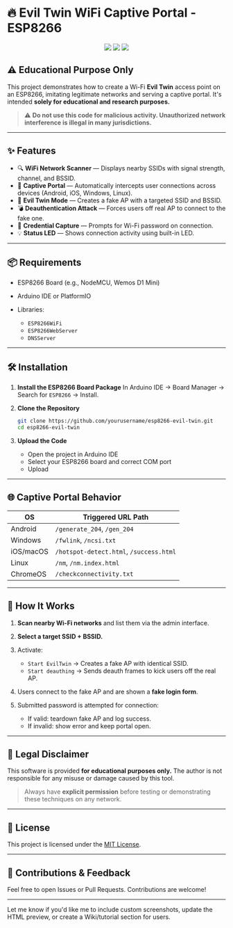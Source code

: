 # 🔥 Evil Twin WiFi Captive Portal - ESP8266

<p align="center">
  <img src="https://img.shields.io/badge/Platform-ESP8266-blue?style=flat-square"/>
  <img src="https://img.shields.io/badge/Language-C++-brightgreen?style=flat-square"/>
  <img src="https://img.shields.io/badge/License-MIT-yellow?style=flat-square"/>
</p>

## ⚠️ Educational Purpose Only

This project demonstrates how to create a Wi-Fi **Evil Twin** access point on an ESP8266, imitating legitimate networks and serving a captive portal. It's intended **solely for educational and research purposes.**

> ⚠️ **Do not use this code for malicious activity. Unauthorized network interference is illegal in many jurisdictions.**

---

## ✨ Features

* 🔍 **WiFi Network Scanner** — Displays nearby SSIDs with signal strength, channel, and BSSID.
* 📶 **Captive Portal** — Automatically intercepts user connections across devices (Android, iOS, Windows, Linux).
* 🎯 **Evil Twin Mode** — Creates a fake AP with a targeted SSID and BSSID.
* 💣 **Deauthentication Attack** — Forces users off real AP to connect to the fake one.
* 🔐 **Credential Capture** — Prompts for Wi-Fi password on connection.
* 💡 **Status LED** — Shows connection activity using built-in LED.
---
## 📦 Requirements

* ESP8266 Board (e.g., NodeMCU, Wemos D1 Mini)
* Arduino IDE or PlatformIO
* Libraries:

  * `ESP8266WiFi`
  * `ESP8266WebServer`
  * `DNSServer`

---

## 🛠️ Installation

1. **Install the ESP8266 Board Package**
   In Arduino IDE → Board Manager → Search for `ESP8266` → Install.

2. **Clone the Repository**

   ```bash
   git clone https://github.com/yourusername/esp8266-evil-twin.git
   cd esp8266-evil-twin
   ```

3. **Upload the Code**

   * Open the project in Arduino IDE
   * Select your ESP8266 board and correct COM port
   * Upload

---

## 🌐 Captive Portal Behavior

| OS        | Triggered URL Path                      |
| --------- | --------------------------------------- |
| Android   | `/generate_204`, `/gen_204`             |
| Windows   | `/fwlink`, `/ncsi.txt`                  |
| iOS/macOS | `/hotspot-detect.html`, `/success.html` |
| Linux     | `/nm`, `/nm.index.html`                 |
| ChromeOS  | `/checkconnectivity.txt`                |

---

## 🧠 How It Works

1. **Scan nearby Wi-Fi networks** and list them via the admin interface.
2. **Select a target SSID + BSSID.**
3. Activate:

   * `Start EvilTwin` → Creates a fake AP with identical SSID.
   * `Start deauthing` → Sends deauth frames to kick users off the real AP.
4. Users connect to the fake AP and are shown a **fake login form**.
5. Submitted password is attempted for connection:

   * If valid: teardown fake AP and log success.
   * If invalid: show error and keep portal open.

---

## 🚨 Legal Disclaimer

This software is provided **for educational purposes only.**
The author is not responsible for any misuse or damage caused by this tool.

> Always have **explicit permission** before testing or demonstrating these techniques on any network.

---

## 📝 License

This project is licensed under the [MIT License](LICENSE).

---

## 💬 Contributions & Feedback

Feel free to open Issues or Pull Requests. Contributions are welcome!

---

Let me know if you'd like me to include custom screenshots, update the HTML preview, or create a Wiki/tutorial section for users.
